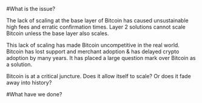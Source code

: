 #What is the issue?

The lack of scaling at the base layer of Bitcoin has caused unsustainable high fees and erratic confirmation times. Layer 2 solutions cannot scale Bitcoin unless the base layer also scales.


This lack of scaling has made Bitcoin uncompetitive in the real world. Bitcoin has lost support and merchant adoption & has delayed crypto adoption by many years. It has placed a large question mark over Bitcoin as a solution.  


Bitcoin is at a critical juncture. Does it allow itself to scale? Or does it fade away into history? 

#What have we done? 
